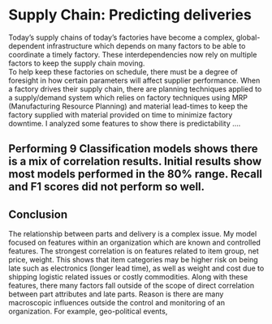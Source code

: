 # Supply Chain: Predicting deliveries

Today’s supply chains of today’s factories have become a complex, global-dependent infrastructure which depends on many factors to be able to coordinate a timely factory.  These interdependencies now rely on multiple factors to keep the supply chain moving.  
To help keep these factories on schedule, there must be a degree of foresight in how certain parameters will affect supplier performance.
When a factory drives their supply chain, there are planning techniques applied to a supply/demand system which relies on factory techniques using MRP (Manufacturing Resource Planning) and material lead-times to keep the factory supplied with material provided on time to minimize factory downtime.
I analyzed some features to show there is predictability ….

## Performing 9 Classification models shows there is a mix of correlation results.  Initial results show most models performed in the 80% range.  Recall and F1 scores did not perform so well.  
 

## Conclusion
The relationship between parts and delivery is a complex issue.  My model focused on features within an organization which are known and controlled features. The strongest correlation is on features related to item group, net price, weight.  This shows that item categories may be higher risk on being late such as electronics (longer lead time), as well as weight and cost due to shipping logistic related issues or costly commodities.  Along with these features, there many factors fall outside of the scope of direct correlation between part attributes and late parts.  Reason is there are many macroscopic influences outside the control and monitoring of an organization.  For example, geo-political events, 

 

